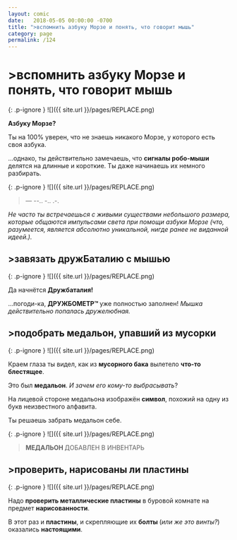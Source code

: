 ```yaml
---
layout: comic
date:   2018-05-05 00:00:00 -0700
title: ">вспомнить азбуку Морзе и понять, что говорит мышь"
category: page
permalink: /124
---
```

# >вспомнить азбуку Морзе и понять, что говорит мышь

{: .p-ignore }
![]({{ site.url }}/pages/REPLACE.png)

<strong>Азбуку Морзе?</strong> 

Ты на 100% уверен, что не знаешь никакого Морзе, у которого есть своя азбука.

…однако, ты действительно замечаешь, что <strong>сигналы робо-мыши</strong> делятся на длинные и короткие. Ты даже начинаешь их немного разбирать.

{: .p-ignore }
![]({{ site.url }}/pages/REPLACE.png)

<blockquote>— --.. -.. .-.</blockquote>

<em>Не часто ты встречаешься с живыми существами небольшого размера, которые общаются импульсами света при помощи азбуки Морзе (что, разумеется, является абсолютно уникальной, нигде ранее не виданной идеей.).</em>

## >завязать дружБаталию с мышью

{: .p-ignore }
![]({{ site.url }}/pages/REPLACE.png)

Да начнётся <strong>Дружбаталия!</strong>

…погоди-ка, <strong>ДРУЖБОМЕТР™ </strong>уже полностью заполнен! <em>Мышка действительно попалась дружелюбная.</em>

## >подобрать медальон, упавший из мусорки

{: .p-ignore }
![]({{ site.url }}/pages/REPLACE.png)

Краем глаза ты видел, как из <strong>мусорного бака</strong> вылетело <strong>что-то блестящее</strong>.

Это был <strong>медальон</strong>. <em>И зачем его кому-то выбрасывать</em>?

На лицевой стороне медальона изображён <strong>символ</strong>, похожий на одну из букв неизвестного алфавита.

Ты решаешь забрать медальон себе.

{: .p-ignore }
![]({{ site.url }}/pages/REPLACE.png)

<blockquote><strong>МЕДАЛЬОН </strong>ДОБАВЛЕН В ИНВЕНТАРЬ</blockquote>

## >проверить, нарисованы ли пластины

{: .p-ignore }
![]({{ site.url }}/pages/REPLACE.png)

Надо <strong>проверить металлические пластины</strong> в буровой комнате на предмет <strong>нарисованности</strong>.

В этот раз и <strong>пластины</strong>, и скрепляющие их <strong>болты </strong>(<em>или же это винты?</em>) оказались <strong>настоящими</strong>.
